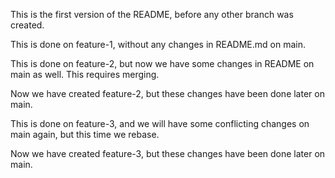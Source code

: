 This is the first version of the README, before any other branch was created.

This is done on feature-1, without any changes in README.md on main.

This is done on feature-2, but now we have some changes in README on main as well. This requires merging.

Now we have created feature-2, but these changes have been done later on main.

This is done on feature-3, and we will have some conflicting changes on main again, but this time we rebase.

Now we have created feature-3, but these changes have been done later on main.